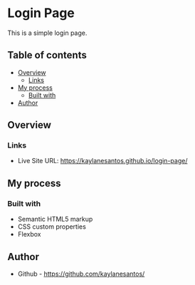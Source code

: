 # Login Page

This is a simple login page.

## Table of contents

- [Overview](#overview)
  - [Links](#links)
- [My process](#my-process)
  - [Built with](#built-with)
- [Author](#author)


## Overview

### Links

- Live Site URL: https://kaylanesantos.github.io/login-page/

## My process

### Built with

- Semantic HTML5 markup
- CSS custom properties
- Flexbox

## Author

- Github - https://github.com/kaylanesantos/
